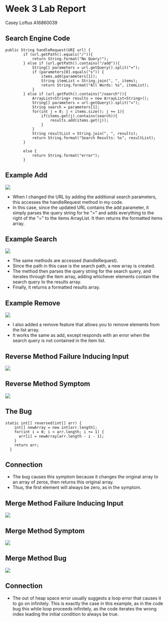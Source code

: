 # Week 3 Lab Report
Casey Loftus
A16860039

## Search Engine Code
```
public String handleRequest(URI url) {
        if (url.getPath().equals("/")){
            return String.format("No Query!");
        } else if (url.getPath().contains("/add")){
            String[] parameters = url.getQuery().split("=");
            if (parameters[0].equals("s")) {
                items.add(parameters[1]);
                String itemList = String.join(", ", items);
                return String.format("All Words: %s", itemList);
            }
        } else if (url.getPath().contains("/search")){
            ArrayList<String> results = new ArrayList<String>();
            String[] parameters = url.getQuery().split("=");
            String search = parameters[1];
            for(int j = 0; j < items.size(); j += 1){
                if(items.get(j).contains(search)){
                    results.add(items.get(j));
                }
            }
            String resultList = String.join(", ", results);
            return String.format("Search Results: %s", resultList);
        }
        
        else {
            return String.format("error");
        }
```

## Example Add 
![](https://user-images.githubusercontent.com/114450184/195703120-e4af8016-f170-4dfe-891d-40b4f3b630cc.png)

* When I changed the URL by adding the additional search parameters, this accesses the handleRequest method in my code. 
* In this case, since the updated URL contains the add parameter, it simply parses the query string for he "=" and adds everything to the right of the "=" to the items ArrayList. It then returns the formatted items array.

## Example Search
![](https://user-images.githubusercontent.com/114450184/195703092-62989bf3-95a9-4c32-bf46-a18e7faff65f.png)
* The same methods are accessed (handleRequest).
* Since the path in this case is the search path, a new array is created.
* The method then parses the query string for the search query, and iterates through the item array, adding whichever elements contain the search query to the results array.
* Finally, it returns a formatted results array. 
## Example Remove
![](https://user-images.githubusercontent.com/114450184/195707673-73f5c0c3-63e2-4835-852e-612c6b98b40a.png)
* I also added a remove feature that allows you to remove elements from the list array.
* It works the same as add, except responds with an error when the search query is not contained in the item list.

## Reverse Method Failure Inducing Input
![](https://user-images.githubusercontent.com/114450184/195709512-7df482be-214d-447c-a7be-f9a5cc91a05e.png)

## Reverse Method Symptom
![](https://user-images.githubusercontent.com/114450184/195709756-b50c700e-df90-4ce5-bdd0-9d9a86a4137e.png)

## The Bug
```
static int[] reversed(int[] arr) {
    int[] newArray = new int[arr.length];
    for(int i = 0; i < arr.length; i += 1) {
      arr[i] = newArray[arr.length - i - 1];
    }
    return arr;
  }
```
## Connection
* The bug causes this symptom because it changes the original array to an array of zeros, then returns this original array. 
* Thus, the first element will always be zero, as in the symptom. 

## Merge Method Failure Inducing Input
![](https://user-images.githubusercontent.com/114450184/195715885-82113749-79c2-4b48-abfe-4d25542aab0e.png)

## Merge Method Symptom
![](https://user-images.githubusercontent.com/114450184/195715927-eddf7b81-3954-45ba-a52d-5f484e207665.png)

## Merge Method Bug
![](https://user-images.githubusercontent.com/114450184/195715994-cce6fe2a-9be3-4f74-a063-bf739023f6de.png)

## Connection
* The out of heap space error usually suggests a loop error that causes it to go on infinitely. This is exactly the case in this example, as in the code bug this while loop proceeds infinitely, as the code iterates the wrong index leading the initial condition to always be true. 